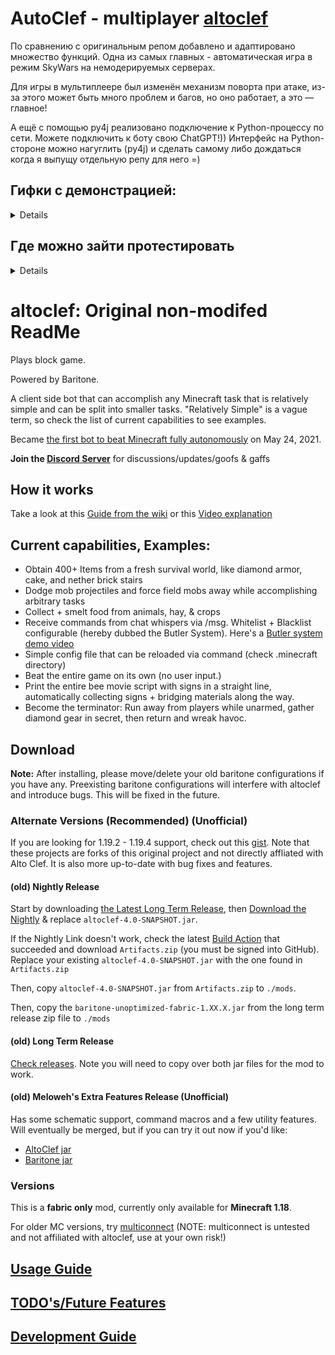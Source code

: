 # AutoClef - multiplayer [altoclef](https://github.com/gaucho-matrero/altoclef)

По сравнению с оригинальным репом добавлено и адаптировано множество функций. Одна из самых главных - автоматическая игра в режим SkyWars на немодерируемых серверах.

Для игры в мультиплеере был изменён механизм поворта при атаке, из-за этого может быть много проблем и багов, но оно работает, а это — главное!

А ещё с помощью py4j реализовано подключение к Python-процессу по сети. Можете подключить к боту свою ChatGPT!)) Интерфейс на Python-стороне можно нагуглить (py4j) и сделать самому либо дождаться когда я выпущу отдельную репу для него =)

## Гифки с демонстрацией:
<details title="Fddgdfg">
Здесь я вставил несколько фрагментов со стримов с демонстрацией некоторых игровых функций бота. 

Режим SkyWars в Minecraft начинается с выпуска каждого игрока в колбу над своим островом. На островах есть сундуки с ценными ресурсами, которые игроки должны собирать, чтобы получать различные преимущества. Таким образом, при получении сообщения о начале игры бот активирует написанный ранее таск для режима SkyWars, в одну из задач которого входит добыча ресурсов из сундуков.

<img alt="Начало игры и лутание сундуков" src="https://github.com/3ndetz/autoclef/assets/30196290/aa44993e-a7e8-4285-bba6-a690b0ac29a2" title="Начало игры и лутание сундуков"/>

При встрече с игроками кроме получения необходимых ресурсов (брони, мечей и т. п.), чтобы хоть как‑то сравниться с живыми игроками, бот должен уметь пользоваться такими плюшками, как золотые яблоки и эндер‑жемчуги.
![Использование золотого яблока и эндер‑жемчуга для нападения](https://github.com/3ndetz/autoclef/assets/30196290/0d3e73d2-2e1f-40e7-a53b-be43d3d9335d)

Наконец, сочетание разнообразных навыков и скорость реакции бота на алгоритмах делают своё дело — бот способен побеждать в бою реальных людей и собирать с них ресурсы!
![Победа над игроком и сбор выпавших ресурсов](https://github.com/3ndetz/autoclef/assets/30196290/7377ec79-1c3d-493b-9a1d-5d701f19d9c9)

Если нет возможности приблизиться к игроку, нужно уметь использовать и дальнее оружие. В Minecraft это чаще всего лук. В качестве бонуса я научил бота стрелять не только по кратчайшей параболе, но и навесом. Такая артиллерия точно преподнесёт игрокам, спрятавшимся где‑нибудь за горой, нежданчик, не говоря уже о том, что за разнообразными тактиками боя зрителям будет интересно наблюдать!
![Стрельба из лука](https://github.com/3ndetz/autoclef/assets/30196290/9bae7aee-f535-4704-83a3-3dd9ec885a80)

</details>

## Где можно зайти протестировать
<details>
    один из немодерируемых серверов

  ip: mc.musteryworld.ru

  заходим на режим SkyWars
</details>

# altoclef: Original non-modifed ReadMe

Plays block game.

Powered by Baritone.

A client side bot that can accomplish any Minecraft task that is relatively simple and can be split into smaller tasks. "Relatively Simple" is a vague term, so check the list of current capabilities to see examples.

Became [the first bot to beat Minecraft fully autonomously](https://youtu.be/baAa6s8tahA) on May 24, 2021.

**Join the [Discord Server](https://discord.gg/JdFP4Kqdqc)** for discussions/updates/goofs & gaffs

## How it works

Take a look at this [Guide from the wiki](https://github.com/gaucho-matrero/altoclef/wiki/1:-Documentation:-Big-Picture) or this [Video explanation](https://youtu.be/q5OmcinQ2ck?t=387)

## Current capabilities, Examples:
- Obtain 400+ Items from a fresh survival world, like diamond armor, cake, and nether brick stairs
- Dodge mob projectiles and force field mobs away while accomplishing arbitrary tasks
- Collect + smelt food from animals, hay, & crops
- Receive commands from chat whispers via /msg. Whitelist + Blacklist configurable (hereby dubbed the Butler System). Here's a [Butler system demo video](https://drive.google.com/file/d/1axVYYMJ5VjmVHaWlCifFHTwiXlFssOUc/view?usp=sharing)
- Simple config file that can be reloaded via command (check .minecraft directory)
- Beat the entire game on its own (no user input.)
- Print the entire bee movie script with signs in a straight line, automatically collecting signs + bridging materials along the way.
- Become the terminator: Run away from players while unarmed, gather diamond gear in secret, then return and wreak havoc.

## Download

**Note:** After installing, please move/delete your old baritone configurations if you have any. Preexisting baritone configurations will interfere with altoclef and introduce bugs. This will be fixed in the future.

### Alternate Versions (Recommended) (Unofficial)

If you are looking for 1.19.2 - 1.19.4 support, check out this [gist](https://gist.github.com/JustaSqu1d/171df3ff386859da31d37534122d3b10). Note that these projects are forks of this original project and not directly affliated with Alto Clef. It is also more up-to-date with bug fixes and features.

#### (old) Nightly Release

Start by downloading [the Latest Long Term Release](https://github.com/gaucho-matrero/altoclef/releases), then [Download the Nightly](https://nightly.link/gaucho-matrero/altoclef/workflows/gradle/main/Artifacts.zip) & replace `altoclef-4.0-SNAPSHOT.jar`.

If the Nightly Link doesn't work, check the latest [Build Action](https://github.com/gaucho-matrero/altoclef/actions) that succeeded and download `Artifacts.zip` (you must be signed into GitHub). Replace your existing `altoclef-4.0-SNAPSHOT.jar` with the one found in `Artifacts.zip`

Then, copy `altoclef-4.0-SNAPSHOT.jar` from `Artifacts.zip` to `./mods`.

Then, copy the `baritone-unoptimized-fabric-1.XX.X.jar` from the long term release zip file to `./mods`

#### (old) Long Term Release

[Check releases](https://github.com/gaucho-matrero/altoclef/releases). Note you will need to copy over both jar files for the mod to work.

#### (old) Meloweh's Extra Features Release (Unofficial)

Has some schematic support, command macros and a few utility features. Will eventually be merged, but if you can try it out now if you'd like:

- [AltoClef jar](https://github.com/Meloweh/altoclef/releases)
- [Baritone jar](https://github.com/Meloweh/baritone/releases)

### Versions

This is a **fabric only** mod, currently only available for **Minecraft 1.18**.

For older MC versions, try [multiconnect](https://www.curseforge.com/minecraft/mc-mods/multiconnect) (NOTE: multiconnect is untested and not affiliated with altoclef, use at your own risk!)


## [Usage Guide](usage.md)

## [TODO's/Future Features](todos.md)

## [Development Guide](develop.md)
